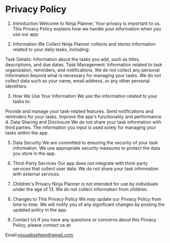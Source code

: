 # Privacy Policy

1. Introduction
Welcome to Ninja Planner, Your privacy is important to us. This Privacy Policy explains how we handle your information when you use our app.

2. Information We Collect
 Ninja Planner collects and stores information related to your daily tasks, including:

Task Details: Information about the tasks you add, such as titles, descriptions, and due dates.
Task Management: Information related to task organization, reminders, and notifications.
We do not collect any personal information beyond what is necessary for managing your tasks. We do not collect data such as your name, email address, or any other personal identifiers.

3. How We Use Your Information
We use the information related to your tasks to:

Provide and manage your task-related features.
Send notifications and reminders for your tasks.
Improve the app's functionality and performance.
4. Data Sharing and Disclosure
We do not share your task information with third parties. The information you input is used solely for managing your tasks within the app.

5. Data Security
We are committed to ensuring the security of your task information. We use appropriate security measures to protect the data you store in the app.

6. Third-Party Services
Our app does not integrate with third-party services that collect user data. We do not share your task information with external services.

7. Children's Privacy
Ninja Planner is not intended for use by individuals under the age of 13. We do not collect information from children.

8. Changes to This Privacy Policy
We may update our Privacy Policy from time to time. We will notify you of any significant changes by posting the updated policy in the app.

9. Contact Us
If you have any questions or concerns about this Privacy Policy, please contact us at:

Email:yousabsefeen@gmail.com
